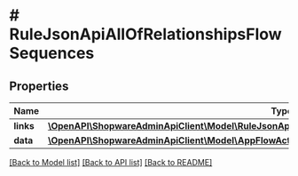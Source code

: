 # # RuleJsonApiAllOfRelationshipsFlowSequences

## Properties

Name | Type | Description | Notes
------------ | ------------- | ------------- | -------------
**links** | [**\OpenAPI\ShopwareAdminApiClient\Model\RuleJsonApiAllOfRelationshipsFlowSequencesLinks**](RuleJsonApiAllOfRelationshipsFlowSequencesLinks.md) |  | [optional]
**data** | [**\OpenAPI\ShopwareAdminApiClient\Model\AppFlowActionJsonApiAllOfRelationshipsFlowSequencesData[]**](AppFlowActionJsonApiAllOfRelationshipsFlowSequencesData.md) |  | [optional]

[[Back to Model list]](../../README.md#models) [[Back to API list]](../../README.md#endpoints) [[Back to README]](../../README.md)
